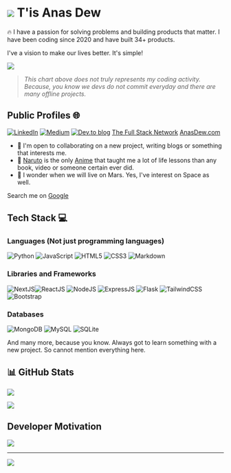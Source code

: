 # ![](https://user-images.githubusercontent.com/18350557/176309783-0785949b-9127-417c-8b55-ab5a4333674e.gif) T'is Anas Dew

🔥 I have a passion for solving problems and building products that matter. I have been coding since 2020 and have built 34+ products.

I've a vision to make our lives better. It's simple!


<img src="https://wakatime.com/share/@anasdew/9b1857ed-b78c-40ef-af0c-ead3920e0a11.svg"></img>

> _This chart above does not truly represents my coding activity. Because, you know we devs do not commit everyday and there are many offline projects._

## Public Profiles 🌐

[![LinkedIn](https://img.shields.io/badge/linkedin-%230077B5.svg?style=for-the-badge&logo=linkedin&logoColor=white)](https://linkedin.com/in/anasraza) [![Medium](https://img.shields.io/badge/Medium-12100E?style=for-the-badge&logo=medium&logoColor=white)](https://medium.com/@anasdew) [![Dev.to blog](https://img.shields.io/badge/dev.to-0A0A0A?style=for-the-badge&logo=dev.to&logoColor=white)](https://dev.to/anasdew) 
[The Full Stack Network](https://thefullstack.network/anasdew)
[AnasDew.com](https://anasdew.com/)


* 🤝  I'm open to collaborating on a new project, writing blogs or something that interests me.
*  🍃  [Naruto](https://en.wikipedia.org/wiki/Naruto) is the only [Anime](https://en.wikipedia.org/wiki/Anime) that taught me a lot of life lessons than any book, video or someone certain ever did.
* 🌿  I wonder when we will live on Mars. Yes, I've interest on Space as well.

Search me on [Google](https://www.google.com/search?q=who+is+anas+dew)

## Tech Stack 💻

### Languages (Not just programming languages)
![Python](https://img.shields.io/badge/python-3670A0?style=for-the-badge&logo=python&logoColor=ffdd54) ![JavaScript](https://img.shields.io/badge/javascript-%23323330.svg?style=for-the-badge&logo=javascript&logoColor=%23F7DF1E) ![HTML5](https://img.shields.io/badge/html5-%23E34F26.svg?style=for-the-badge&logo=html5&logoColor=white) ![CSS3](https://img.shields.io/badge/css3-%231572B6.svg?style=for-the-badge&logo=css3&logoColor=white) ![Markdown](https://img.shields.io/badge/Markdown-000000?style=for-the-badge&logo=markdown&logoColor=white)

### Libraries and Frameworks
![NextJS](https://img.shields.io/badge/next.js-000000?style=for-the-badge&logo=nextdotjs&logoColor=white)![ReactJS](https://img.shields.io/badge/react-%2320232a.svg?style=for-the-badge&logo=react&logoColor=%2361DAFB)  ![NodeJS](https://img.shields.io/badge/node.js-6DA55F?style=for-the-badge&logo=node.js&logoColor=white) ![ExpressJS](https://img.shields.io/badge/Express.js-000000?style=for-the-badge&logo=express&logoColor=white) ![Flask](https://img.shields.io/badge/flask-%23000.svg?style=for-the-badge&logo=flask&logoColor=white)  ![TailwindCSS](https://img.shields.io/badge/tailwindcss-%2338B2AC.svg?style=for-the-badge&logo=tailwind-css&logoColor=white) ![Bootstrap](https://img.shields.io/badge/bootstrap-%23563D7C.svg?style=for-the-badge&logo=bootstrap&logoColor=white)


### Databases
![MongoDB](https://img.shields.io/badge/MongoDB-%234ea94b.svg?style=for-the-badge&logo=mongodb&logoColor=white) ![MySQL](https://img.shields.io/badge/mysql-%2300f.svg?style=for-the-badge&logo=mysql&logoColor=white) ![SQLite](https://img.shields.io/badge/sqlite-%2307405e.svg?style=for-the-badge&logo=sqlite&logoColor=white)

And many more, because you know. Always got to learn something with a new project. So cannot mention everything here.

## 📊 GitHub Stats
![](https://github-readme-streak-stats.herokuapp.com/?user=Anas-Dew&theme=tokyonight&hide_border=true)

![](https://github-profile-summary-cards.vercel.app/api/cards/profile-details?username=Anas-Dew)


## Developer Motivation
![](https://quotes-github-readme.vercel.app/api?type=horizontal&theme=gruvbox)

---
![](https://komarev.com/ghpvc/?username=Anas-Dew)
